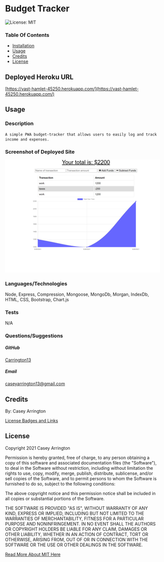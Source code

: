 # Budget Tracker

![License: MIT](https://img.shields.io/badge/License-MIT-yellow.svg)

### Table Of Contents
* [Installation](#installation)
* [Usage](#usage)
* [Credits](#credits)
* [License](#license)


## Deployed Heroku URL

[https://vast-hamlet-45250.herokuapp.com/](https://vast-hamlet-45250.herokuapp.com/)


## Usage

### Description
    A simple PWA budget-tracker that allows users to easily log and track income and expenses. 

### Screenshot of Deployed Site
![screenshot](./assets/img/screenshot.png)

### Languages/Technologies
Node, Express, Compression, Mongoose, MongoDb, Morgan, IndexDb, HTML, CSS, Bootstrap, Chart.js

### Tests
N/A


### Questions/Suggestions
##### GitHub
[Carrington13](https://github.com/Carrington13)
##### Email
caseyarrington13@gmail.com


## Credits
By: Casey Arrington

[License Badges and Links](https://gist.github.com/lukas-h/2a5d00690736b4c3a7ba)

## License
Copyright 2021 Casey Arrington

Permission is hereby granted, free of charge, to any person obtaining a copy of this software and associated documentation files (the "Software"), to deal in the Software without restriction, including without limitation the rights to use, copy, modify, merge, publish, distribute, sublicense, and/or sell copies of the Software, and to permit persons to whom the Software is furnished to do so, subject to the following conditions:

The above copyright notice and this permission notice shall be included in all copies or substantial portions of the Software.

THE SOFTWARE IS PROVIDED "AS IS", WITHOUT WARRANTY OF ANY KIND, EXPRESS OR IMPLIED, INCLUDING BUT NOT LIMITED TO THE WARRANTIES OF MERCHANTABILITY, FITNESS FOR A PARTICULAR PURPOSE AND NONINFRINGEMENT. IN NO EVENT SHALL THE AUTHORS OR COPYRIGHT HOLDERS BE LIABLE FOR ANY CLAIM, DAMAGES OR OTHER LIABILITY, WHETHER IN AN ACTION OF CONTRACT, TORT OR OTHERWISE, ARISING FROM, OUT OF OR IN CONNECTION WITH THE SOFTWARE OR THE USE OR OTHER DEALINGS IN THE SOFTWARE.

[Read More About MIT Here](https://opensource.org/licenses/MIT)